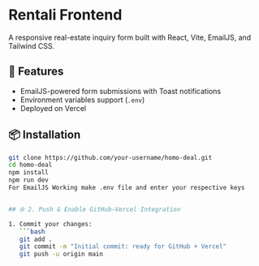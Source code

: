 # Rentali Frontend

A responsive real-estate inquiry form built with React, Vite, EmailJS, and Tailwind CSS.

## 🚀 Features
- EmailJS-powered form submissions with Toast notifications
- Environment variables support (`.env`)
- Deployed on Vercel

## 📦 Installation

```bash
git clone https://github.com/your-username/homo-deal.git
cd homo-deal
npm install
npm run dev
For EmailJS Working make .env file and enter your respective keys


## 🌐 2. Push & Enable GitHub–Vercel Integration

1. Commit your changes:
   ```bash
   git add .
   git commit -m "Initial commit: ready for GitHub + Vercel"
   git push -u origin main
